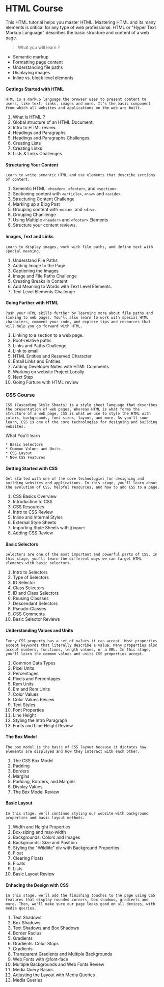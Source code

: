 # HTML Course 

This HTML tutorial helps you master HTML. Mastering HTML and its many elements is critical for any type of web professional. HTML or "Hyper Text Markup Language" describes the basic structure and content of a web page.

> What you will learn ?

* Semantic markup
* Formatting page content
* Understanding file paths
* Displaying images
* Inline vs. block level elements


#### Gettings Started with HTML 
   
    HTML is a markup language the browser uses to present content to users, like text, links, images and more. It's the basic component from which all websites and applications on the web are built.
1. What is HTML ?
2. Global structure of an HTML Document. 
3. Intro to HTML review.
4. Headings and Paragraphs 
5. Headings and Paragraphs Challenges.
6. Creating Lists
7. Creating Links
8. Lists & Links Challenges

#### Structuring Your Content

    Learn to write semantic HTML and use elements that describe sections of content.

1. Sementic HTML: `<header>`, `<footer>`,  and `<section>` 
2. Sectioning content with `<article>`, `<nav>` and `<aside>`.
3. Structuring Content Challenge 
4. Marking up a Blog Post
5. Grouping content with `<main>`, and `<div>`.
6. Grouping Chanllenge
7. Using Multiple `<header>` and `<footer>` Elements
8. Structure your content reviews. 


#### Images, Text and Links

    Learn to display images, work with file paths, and define text with special meaning.

1. Understand File Paths
2. Adding Image to the Page
3. Captioning the Images
4. Image and File Paths Challenge
5. Creating Breaks in Content
6. Add Meaning to Words with Text Level Elements. 
7. Text Level Elements Challenge 


#### Going Further with HTML

    Push your HTML skills further by learning more about file paths and linking to web pages. You'll also learn to work with special HTML characters, comment your code, and explore tips and resources that will help you go forward with HTML.
1. Linking to a section to a web page.
2. Root-relative paths
3. Links and Paths Challenge
4. Link to email 
5. HTML Entities and Reserved Character 
6. Email Links and Entities 
7. Adding Developer Notes with HTML Comments
8. Working on website Project Locally 
9. Next Step 
10. Going Furture with HTML review



### CSS Course 

    CSS (Cascading Style Sheets) is a style sheet language that describes the presentation of web pages. Whereas HTML is what forms the structure of a web page, CSS is what we use to style the HTML with colors, backgrounds, font sizes, layout, and more. As you'll soon learn, CSS is one of the core technologies for designing and building websites.

What You'll learn 

    * Basic Selectors
    * Common Values and Units 
    * CSS Layout 
    * New CSS Features 

#### Getting Started with CSS
    Get started with one of the core technologies for designing and building websites and applications. In this stage, you'll learn about the evolution of CSS, helpful resources, and how to add CSS to a page. 
1. CSS Basics Overview
2. Introduction to CSS
3. CSS Resources
4. Intro to CSS Review
5. Inline and Internal Styles
6. External Style Sheets
7. Importing Style Sheets with `@import`
8. Adding CSS Review

#### Basic Selectors

    Selectors are one of the most important and powerful parts of CSS. In this stage, you'll learn the different ways we can target HTML elements with basic selectors.
1. Intro to Selectors
2. Type of Selectors
3. ID Selector 
4. Class Selectors
5. ID and Class Selectors
6. Reusing Classses
7. Descendant Selectors
8. Pseudo-Classes
9. CSS Comments
10. Basic Selector Reviews

#### Understanding Values and Units 

    Every CSS property has a set of values it can accept. Most properties accept keywords that literally describe a value. Many properties also accept numbers, functions, length values, or a URL. In this stage, you'll learn the common values and units CSS properties accept.
1. Common Data Types
2. Pixel Units
3. Percentages
4. Pixels and Percentages
5. Rem Units
6. Em and Rem Units
7. Color Values
8. Color Values Review
9. Text Styles
10. Font Properties
11. Line Height 
12. Styling the Intro Paragraph 
13. Fonts and Line Height Review

#### The Box Model

    The box model is the basis of CSS layout because it dictates how elements are displayed and how they interact with each other.
1. The CSS Box Model
2. Padding
3. Borders
4. Margins 
5. Padding, Borders, and Margins
6. Display Values
7. The Box Model Review

#### Basic Layout

    In this stage, we'll continue styling our website with background properties and basic layout methods.
1. Width and Height Properties
2. Box-sizing and max-width 
3. Backgrounds: Colors and Images
3. Backgrounds: Size and Position
4. Styling the "Wildlife" div with Background Properties
5. Float
6. Clearing Floats
6. Floats
7. Lists
8. Basic Layout Review

#### Enhacing the Design with CSS

    In this stage, we'll add the finishing touches to the page using CSS features that display rounded corners, box shadows, gradients and more. Then, we'll make sure our page looks good on all devices, with media queries.
1. Text Shadows
2. Box Shadows
3. Text Shadows and Box Shadows
4. Border Radius
5. Gradients 
6. Gradients: Color Stops
7. Gradients
8. Transparent Gradients and Multiple Backgrounds 
9. Web Fonts with @font-face
10. Multiple Backgrounds and Web Fonts Review
11. Media Query Basics
12. Adjusting the Layout with Media Queries
13. Media Queries 


